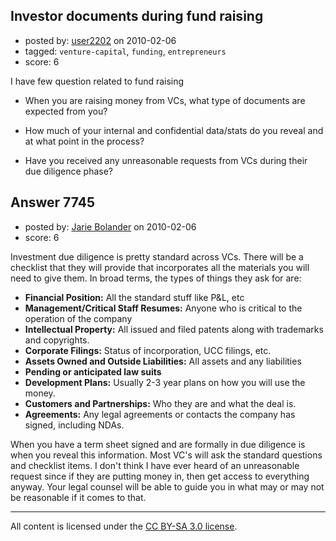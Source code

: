 ## Investor documents during fund raising

- posted by: [user2202](https://stackexchange.com/users/-1/2202-user2202) on 2010-02-06
- tagged: `venture-capital`, `funding`, `entrepreneurs`
- score: 6

I have few question related to fund raising

* When you are raising money from VCs, what type of documents are expected from you? 

* How much of your internal and confidential data/stats do you reveal and at what point in the process? 

* Have you received any unreasonable requests from VCs during their due diligence phase?


## Answer 7745

- posted by: [Jarie Bolander](https://stackexchange.com/users/-1/585-jarie-bolander) on 2010-02-06
- score: 6

Investment due diligence is pretty standard across VCs. There will be a checklist that they will provide that incorporates all the materials you will need to give them. In broad terms, the types of things they ask for are:

 - **Financial Position:** All the standard stuff like P&L, etc
 - **Management/Critical Staff Resumes:** Anyone who is critical to the operation of the company
 - **Intellectual Property:** All issued and filed patents along with trademarks and copyrights.
 - **Corporate Filings:** Status of incorporation, UCC filings, etc.
 - **Assets Owned and Outside Liabilities:** All assets and any liabilities
 - **Pending or anticipated law suits**
 - **Development Plans:** Usually 2-3 year plans on how you will use the money.
 - **Customers and Partnerships:** Who they are and what the deal is.
 - **Agreements:** Any legal agreements or contacts the company has signed, including NDAs.

When you have a term sheet signed and are formally in due diligence is when you reveal this information. Most VC's will ask the standard questions and checklist items. I don't think I have ever heard of an unreasonable request since if they are putting money in, then get access to everything anyway. Your legal counsel will be able to guide you in what may or may not be reasonable if it comes to that.





---

All content is licensed under the [CC BY-SA 3.0 license](https://creativecommons.org/licenses/by-sa/3.0/).
